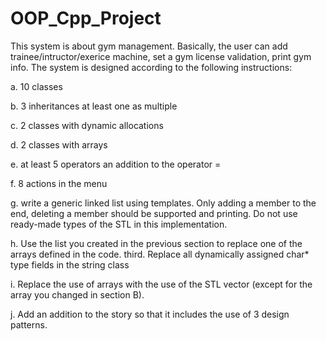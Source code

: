 # OOP_Cpp_Project

This system is about gym management. Basically, the user can add trainee/intructor/exerice machine, set a gym license validation, print gym info.
The system is designed according to the following instructions:

a. 10 classes

b. 3 inheritances at least one as multiple

c. 2 classes with dynamic allocations

d. 2 classes with arrays

e. at least 5 operators an addition to the operator =

f. 8 actions in the menu

g. write a generic linked list using templates. Only adding a member to the end, deleting a member should be supported and printing. Do not use ready-made types of the STL in this implementation.

h. Use the list you created in the previous section to replace one of the arrays defined in the code. third. Replace all dynamically assigned char* type fields in the string class

i. Replace the use of arrays with the use of the STL vector (except for the array you changed in section B).

j. Add an addition to the story so that it includes the use of 3 design patterns.
